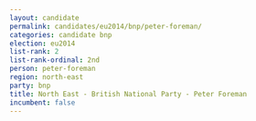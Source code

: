 ```yaml
---
layout: candidate
permalink: candidates/eu2014/bnp/peter-foreman/
categories: candidate bnp
election: eu2014
list-rank: 2
list-rank-ordinal: 2nd
person: peter-foreman
region: north-east
party: bnp
title: North East - British National Party - Peter Foreman
incumbent: false
---
```


